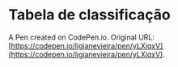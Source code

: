 # Tabela de classificação

A Pen created on CodePen.io. Original URL: [https://codepen.io/ligianevieira/pen/yLXjqxV](https://codepen.io/ligianevieira/pen/yLXjqxV).


